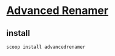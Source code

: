 # [Advanced Renamer](https://www.advancedrenamer.com)

## install

```sh
scoop install advancedrenamer
```
